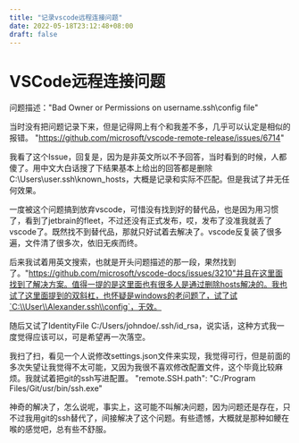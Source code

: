```yaml
---
title: "记录vscode远程连接问题"
date: 2022-05-18T23:12:48+08:00
draft: false
---
```

# VSCode远程连接问题
问题描述："Bad Owner or Permissions on username\.ssh\config file"

当时没有把问题记录下来，但是记得网上有个和我差不多，几乎可以认定是相似的报错。
"https://github.com/microsoft/vscode-remote-release/issues/6714"

我看了这个Issue，回复是，因为是非英文所以不予回答，当时看到的时候，人都傻了。用中文大白话搜了下结果基本上给出的回答都是删除C:\Users\user\.ssh\known_hosts，大概是记录和实际不匹配。但是我试了并无任何效果。

一度被这个问题搞到放弃vscode，可惜没有找到好的替代品，也是因为用习惯了，看到了jetbrain的fleet，不过还没有正式发布，哎，发布了没准我就丢了vscode了。既然找不到替代品，那就只好试着去解决了。vscode反复装了很多遍，文件清了很多次，依旧无疾而终。

后来我试着用英文搜索，也就是开头问题描述的那一段，果然找到了。"https://github.com/microsoft/vscode-docs/issues/3210"并且在这里面找到了解决方案。值得一提的是这里面也有很多人是通过删除hosts解决的。我也试了这里面提到的双斜杠，也怀疑是windows的老问题了，试了试`C:\\User\\Alexander.ssh\\config`，无效。

随后又试了IdentityFile C:/Users/johndoe/.ssh/id_rsa，说实话，这种方式我一度觉得应该可以，可是希望再一次落空。

我扫了扫，看见一个人说修改settings.json文件来实现，我觉得可行，但是前面的多次失望让我觉得不太可能，又因为我很不喜欢修改配置文件，这个毕竟比较麻烦。我就试着把git的ssh写进配置。
"remote.SSH.path": "C:/Program Files/Git/usr/bin/ssh.exe"

神奇的解决了，怎么说呢，事实上，这可能不叫解决问题，因为问题还是存在，只不过我用git的ssh替代了，间接解决了这个问题。有些遗憾，大概就是那种如鲠在喉的感觉吧，总有些不舒服。